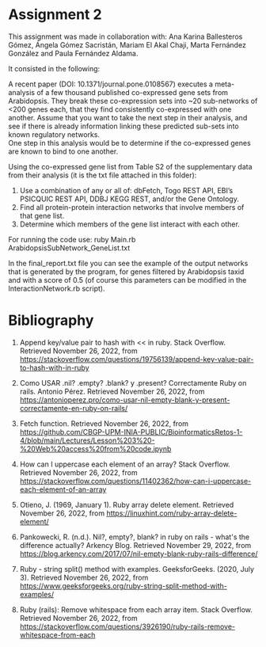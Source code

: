 # Assignment 2

This assignment was made in collaboration with: Ana Karina Ballesteros Gómez, Ángela Gómez Sacristán, Mariam El Akal Chaji, Marta Fernández González and Paula Fernández Aldama. 

It consisted in the following: 

A recent paper (DOI: 10.1371/journal.pone.0108567) executes a meta-analysis of a few thousand published co-expressed gene sets from Arabidopsis.  They break these co-expression sets into ~20 sub-networks of <200 genes each, that they find consistently co-expressed with one another.  Assume that you want to take the next step in their analysis, and see if there is already information linking these predicted sub-sets into known regulatory networks.  
One step in this analysis would be to determine if the co-expressed genes are known to bind to one another.

Using the co-expressed gene list from Table S2 of the supplementary data from their analysis (it is the txt file attached in this folder):

1. Use a combination of any or all of:  dbFetch, Togo REST API, EBI’s PSICQUIC REST API, DDBJ KEGG REST, and/or the Gene Ontology. 
2. Find all protein-protein interaction networks that involve members of that gene list.
3. Determine which members of the gene list interact with each other.

For running the code use: ruby Main.rb ArabidopsisSubNetwork_GeneList.txt

In the final_report.txt file you can see the example of the output networks that is generated by the program, for genes filtered by Arabidopsis taxid and with a score of 0.5 (of course this parameters can be modified in the InteractionNetwork.rb script). 

# Bibliography

1. Append key/value pair to hash with &lt;&lt; in ruby. Stack Overflow. Retrieved November 26, 2022, from https://stackoverflow.com/questions/19756139/append-key-value-pair-to-hash-with-in-ruby 

2. Como USAR .nil? .empty? .blank? y .present? Correctamente Ruby on rails. Antonio Pérez. Retrieved November 26, 2022, from https://antonioperez.pro/como-usar-nil-empty-blank-y-present-correctamente-en-ruby-on-rails/ 

3. Fetch function. Retrieved November 26, 2022, from https://github.com/CBGP-UPM-INIA-PUBLIC/BioinformaticsRetos-1-4/blob/main/Lectures/Lesson%203%20-%20Web%20access%20from%20code.ipynb

4. How can I uppercase each element of an array? Stack Overflow. Retrieved November 26, 2022, from https://stackoverflow.com/questions/11402362/how-can-i-uppercase-each-element-of-an-array 

5. Otieno, J. (1969, January 1). Ruby array delete element. Retrieved November 26, 2022, from https://linuxhint.com/ruby-array-delete-element/ 

6. Pankowecki, R. (n.d.). Nil?, empty?, blank? in ruby on rails - what's the difference actually? Arkency Blog. Retrieved November 29, 2022, from https://blog.arkency.com/2017/07/nil-empty-blank-ruby-rails-difference/ 

7. Ruby - string split() method with examples. GeeksforGeeks. (2020, July 3). Retrieved November 26, 2022, from https://www.geeksforgeeks.org/ruby-string-split-method-with-examples/ 

8. Ruby (rails): Remove whitespace from each array item. Stack Overflow. Retrieved November 26, 2022, from https://stackoverflow.com/questions/3926190/ruby-rails-remove-whitespace-from-each 




